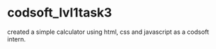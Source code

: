 # codsoft_lvl1task3
created a simple calculator using html, css and javascript  as a codsoft intern.
